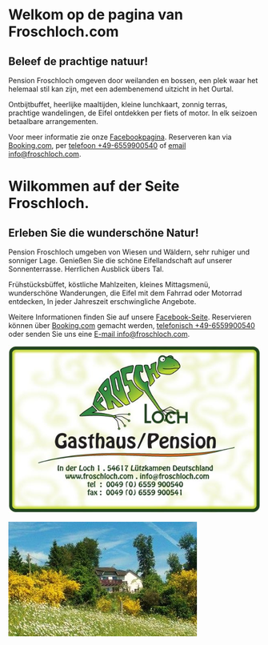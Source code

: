 # Welkom op de pagina van Froschloch.com

## Beleef de prachtige natuur!
Pension Froschloch omgeven door weilanden en bossen, een plek waar het helemaal stil kan zijn, met een adembenemend uitzicht in het Ourtal.

Ontbijtbuffet, heerlijke maaltijden, kleine lunchkaart, zonnig terras, prachtige wandelingen, de Eifel ontdekken per fiets of motor.
In elk seizoen betaalbare arrangementen.
 
Voor meer informatie zie onze [Facebookpagina](https://nl-nl.facebook.com/Froschloch-510065422343273/). 
Reserveren kan via [Booking.com](http://www.booking.com/hotel/de/pension-froschloch.html?aid=330843;lang=nl), 
per [telefoon +49-6559900540](tel:0049-6559900540)
of [email info@froschloch.com](mailto:info@froschloch.com).


# Wilkommen auf der Seite Froschloch.

## Erleben Sie die wunderschöne Natur!
Pension Froschloch umgeben von Wiesen und Wäldern, sehr ruhiger und sonniger Lage.
Genießen Sie die schöne Eifellandschaft auf unserer Sonnenterrasse.
Herrlichen Ausblick übers Tal.

Frühstücksbüffet, köstliche Mahlzeiten, kleines Mittagsmenü, wunderschöne Wanderungen, die Eifel mit dem Fahrrad oder Motorrad entdecken, In jeder Jahreszeit erschwingliche Angebote.

Weitere Informationen finden Sie auf unsere [Facebook-Seite](https://de-de.facebook.com/Froschloch-510065422343273/).
Reservieren können über [Booking.com](http://www.booking.com/hotel/de/pension-froschloch.html?aid=330843;lang=de) gemacht werden, [telefonisch +49-6559900540](tel:0049-6559900540) 
oder senden Sie uns eine [E-mail info@froschloch.com](mailto:info@froschloch.com).

![Card](/assets/img/card.jpg)

![Card](/assets/img/nature.jpg)
